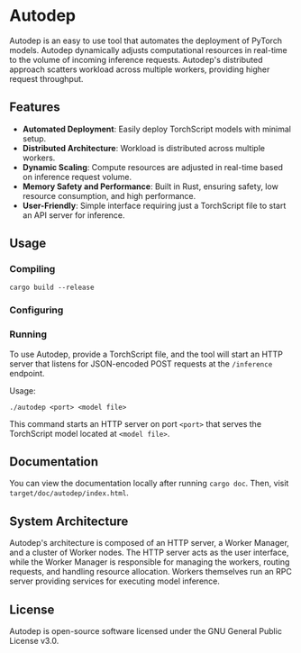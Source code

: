 # Autodep

Autodep is an easy to use tool that automates the deployment of PyTorch models. Autodep dynamically adjusts computational resources in real-time to the volume of incoming inference requests. Autodep's distributed approach scatters workload across multiple workers, providing higher request throughput.

## Features

- **Automated Deployment**: Easily deploy TorchScript models with minimal setup.
- **Distributed Architecture**: Workload is distributed across multiple workers.
- **Dynamic Scaling**: Compute resources are adjusted in real-time based on inference request volume.
- **Memory Safety and Performance**: Built in Rust, ensuring safety, low resource consumption, and high performance.
- **User-Friendly**: Simple interface requiring just a TorchScript file to start an API server for inference.

## Usage

### Compiling
```
cargo build --release
```

### Configuring



### Running

To use Autodep, provide a TorchScript file, and the tool will start an HTTP server that listens for JSON-encoded POST requests at the `/inference` endpoint.

Usage:

```
./autodep <port> <model file>
```

This command starts an HTTP server on port `<port>` that serves the TorchScript model located at `<model file>`.

## Documentation

You can view the documentation locally after running `cargo doc`. Then, visit `target/doc/autodep/index.html`.

## System Architecture

Autodep's architecture is composed of an HTTP server, a Worker Manager, and a cluster of Worker nodes. The HTTP server acts as the user interface, while the Worker Manager is responsible for managing the workers, routing requests, and handling resource allocation. Workers themselves run an RPC server providing services for executing model inference.

## License

Autodep is open-source software licensed under the GNU General Public License v3.0.

